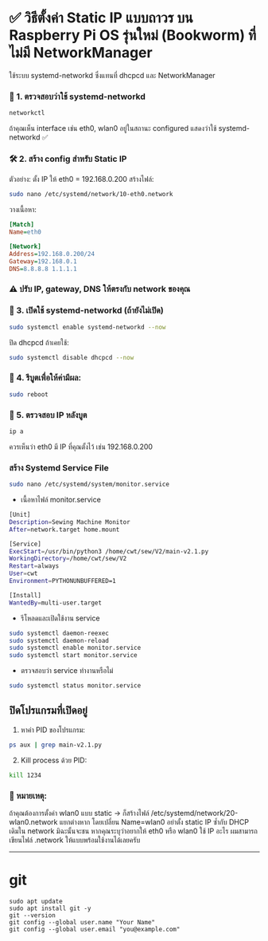 # ✅ วิธีตั้งค่า Static IP แบบถาวร บน Raspberry Pi OS รุ่นใหม่ (Bookworm) ที่ ไม่มี NetworkManager
ใช้ระบบ systemd-networkd ซึ่งแทนที่ dhcpcd และ NetworkManager

### 🧭 1. ตรวจสอบว่าใช้ systemd-networkd
~~~bash
networkctl
~~~
ถ้าคุณเห็น interface เช่น eth0, wlan0 อยู่ในสถานะ configured แสดงว่าใช้ systemd-networkd ✅

### 🛠 2. สร้าง config สำหรับ Static IP
ตัวอย่าง: ตั้ง IP ให้ eth0 = 192.168.0.200
สร้างไฟล์:

~~~bash
sudo nano /etc/systemd/network/10-eth0.network
~~~
วางเนื้อหา:
~~~ini
[Match]
Name=eth0

[Network]
Address=192.168.0.200/24
Gateway=192.168.0.1
DNS=8.8.8.8 1.1.1.1
~~~
### ⚠️ ปรับ IP, gateway, DNS ให้ตรงกับ network ของคุณ

### 🚀 3. เปิดใช้ systemd-networkd (ถ้ายังไม่เปิด)
~~~bash
sudo systemctl enable systemd-networkd --now
~~~
ปิด dhcpcd ถ้าเคยใช้:

~~~bash
sudo systemctl disable dhcpcd --now
~~~
### 🔄 4. รีบูตเพื่อให้ค่ามีผล:
~~~bash
sudo reboot
~~~
### 🧪 5. ตรวจสอบ IP หลังบูต
~~~bash
ip a
~~~
ควรเห็นว่า eth0 มี IP ที่คุณตั้งไว้ เช่น 192.168.0.200

### สร้าง Systemd Service File
~~~bash
sudo nano /etc/systemd/system/monitor.service
~~~

 - เนื้อหาไฟล์ monitor.service

~~~bash
[Unit]
Description=Sewing Machine Monitor
After=network.target home.mount

[Service]
ExecStart=/usr/bin/python3 /home/cwt/sew/V2/main-v2.1.py
WorkingDirectory=/home/cwt/sew/V2
Restart=always
User=cwt
Environment=PYTHONUNBUFFERED=1

[Install]
WantedBy=multi-user.target
~~~

 - รีโหลดและเปิดใช้งาน service
~~~bash
sudo systemctl daemon-reexec
sudo systemctl daemon-reload
sudo systemctl enable monitor.service
sudo systemctl start monitor.service
~~~
 - ตรวจสอบว่า service ทำงานหรือไม่
~~~bash
sudo systemctl status monitor.service
~~~

## ปิดโปรแกรมที่เปิดอยู่
 1. หาค่า PID ของโปรแกรม:
~~~bash
ps aux | grep main-v2.1.py
~~~

 2. Kill process ด้วย PID:
 ~~~bash
 kill 1234
 ~~~

### 📝 หมายเหตุ:
  ถ้าคุณต้องการตั้งค่า wlan0 แบบ static → ก็สร้างไฟล์ /etc/systemd/network/20-wlan0.network แยกต่างหาก โดยเปลี่ยน Name=wlan0
  อย่าตั้ง static IP ซ้ำกับ DHCP เดิมใน network มิฉะนั้นจะชน
   หากคุณระบุว่าอยากให้ eth0 หรือ wlan0 ใช้ IP อะไร ผมสามารถเขียนไฟล์ .network ให้แบบพร้อมใช้งานได้เลยครับ

---
# git 

~~~
sudo apt update
sudo apt install git -y
git --version
git config --global user.name "Your Name"
git config --global user.email "you@example.com"
~~~
